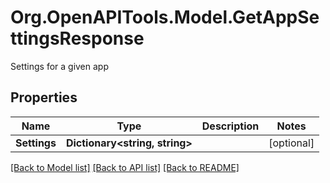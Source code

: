 # Org.OpenAPITools.Model.GetAppSettingsResponse
Settings for a given app
## Properties

Name | Type | Description | Notes
------------ | ------------- | ------------- | -------------
**Settings** | **Dictionary&lt;string, string&gt;** |  | [optional] 

[[Back to Model list]](../README.md#documentation-for-models) [[Back to API list]](../README.md#documentation-for-api-endpoints) [[Back to README]](../README.md)

